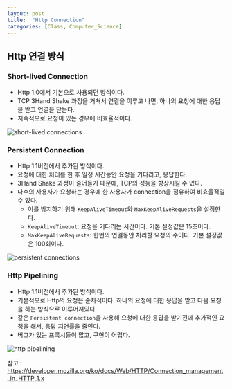 ```yaml
---
layout: post
title:  "Http Connection"
categories: [Class, Computer_Science]
---
```


## Http 연결 방식
### Short-lived Connection
- Http 1.0에서 기본으로 사용되던 방식이다.
- TCP 3Hand Shake 과정을 거쳐서 연결을 이루고 나면, 하나의 요청에 대한 응답을 받고 연결을 닫는다.
- 지속적으로 요청이 있는 경우에 비효율적이다.

![short-lived connections](https://user-images.githubusercontent.com/42088125/98533178-fb014c00-22c5-11eb-81a9-60bbcb70d676.JPG)

### Persistent Connection
- Http 1.1버전에서 추가된 방식이다.
- 요청에 대한 처리를 한 후 일정 시간동안 요청을 기다리고, 응답한다.
- 3Hand Shake 과정이 줄어들기 때문에, TCP의 성능을 향상시킬 수 있다.
- 다수의 사용자가 요청하는 경우에 한 사용자가 connection을 점유하여 비효율적일 수 있다.
  - 이를 방지하기 위해 `KeepAliveTimeout`와 `MaxKeepAliveRequests`을 설정한다.
  - `KeepAliveTimeout`: 요청을 기다리는 시간이다. 기본 설정값은 15초이다.
  - `MaxKeepAliveRequests`: 한번의 연결동안 처리할 요청의 수이다. 기본 설정값은 100회이다.

![persistent connections](https://user-images.githubusercontent.com/42088125/98533238-0c4a5880-22c6-11eb-9d32-8b6d20552ecc.JPG)

### Http Pipelining
- Http 1.1버전에서 추가된 방식이다.
- 기본적으로 Http의 요청은 순차적이다. 하나의 요청에 대한 응답을 받고 다음 요청을 하는 방식으로 이루어져있다.
- 같은 `Persistent connection`을 사용해 요청에 대한 응답을 받기전에 추가적인 요청을 해서, 응답 지연률을 줄인다.
- 버그가 있는 프록시들이 많고, 구현이 어렵다.

![http pipelining](https://user-images.githubusercontent.com/42088125/98533282-1b310b00-22c6-11eb-965d-24dc63a49917.JPG)

참고 : https://developer.mozilla.org/ko/docs/Web/HTTP/Connection_management_in_HTTP_1.x